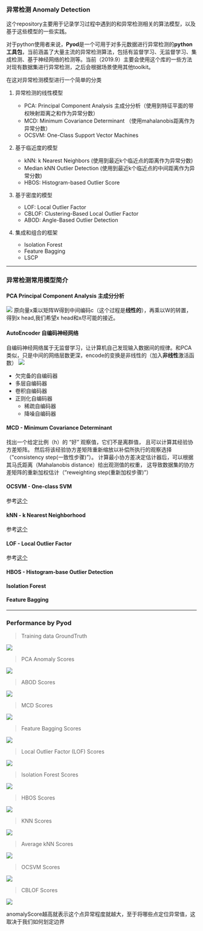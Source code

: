 ### 异常检测 Anomaly Detection
这个repository主要用于记录学习过程中遇到的和异常检测相关的算法模型，以及基于这些模型的一些实践。

对于python使用者来说，**Pyod**是一个可用于对多元数据进行异常检测的**python工具包**，当前涵盖了大量主流的异常检测算法，包括有监督学习、无监督学习、集成检测、基于神经网络的检测等。当前（2019.9）主要会使用这个库的一些方法对现有数据集进行异常检测，之后会根据场景使用其他toolkit。

在这对异常检测模型进行一个简单的分类

1. 异常检测的线性模型
	- PCA: Principal Component Analysis 主成分分析（使用到特征平面的带权映射距离之和作为异常分数）
	- MCD: Minimum Covariance Determinant （使用mahalanobis距离作为异常分数）
	- OCSVM: One-Class Support Vector Machines

2. 基于临近度的模型
	- kNN: k Nearest Neighbors (使用到最近k个临近点的距离作为异常分数)
	- Median kNN Outlier Detection (使用到最近k个临近点的中间距离作为异常分数)
	- HBOS: Histogram-based Outlier Score

3. 基于密度的模型
	- LOF: Local Outlier Factor
	- CBLOF: Clustering-Based Local Outlier Factor
	- ABOD: Angle-Based Outlier Detection

4. 集成和组合的框架
	- Isolation Forest
	- Feature Bagging
	- LSCP
	

***
### 异常检测常用模型简介

#### PCA Principal Component Analysis 主成分分析

![](resources/PCA_arch.jpg)
原向量x乘以矩阵W得到中间编码c（这个过程是**线性的**），再乘以W的转置，得到x head,我们希望x head和x尽可能的接近。


#### AutoEncoder 自编码神经网络
自编码神经网络属于无监督学习，让计算机自己发现输入数据间的规律。和PCA类似，只是中间的网络层数更深，encode的变换是非线性的（加入**非线性**激活函数）
![](resources/AutoEncoder_arch.jpg)


* 欠完备的自编码器 
* 多层自编码器
* 卷积自编码器
* 正则化自编码器
	- 稀疏自编码器
	- 降噪自编码器

#### MCD - Minimum Covariance Determinant 
找出一个给定比例（h）的 “好” 观察值，它们不是离群值， 且可以计算其经验协方差矩阵。 然后将该经验协方差矩阵重新缩放以补偿所执行的观察选择（”consistency step(一致性步骤)”）。 计算最小协方差决定估计器后，可以根据其马氏距离（Mahalanobis distance）给出观测值的权重， 这导致数据集的协方差矩阵的重新加权估计（”reweighting step(重新加权步骤)”）


#### OCSVM - One-class SVM 
参考[这个](https://www.cnblogs.com/wj-1314/p/10701708.html)


#### kNN - k Nearest Neighborhood 
参考[这个](https://www.cnblogs.com/jyroy/p/9427977.html)

#### LOF - Local Outlier Factor
参考[这个](https://blog.csdn.net/wangyibo0201/article/details/51705966)

#### HBOS - Histogram-base Outlier Detection



#### Isolation Forest


#### Feature Bagging




***

### Performance by Pyod

> Training data GroundTruth

![](img/GroundTruth.png)

> PCA Anomaly Scores

![](img/PCA_AnomalyScores.png)

>  ABOD Scores

![](img/ABOD_AnomalyScores.png)

>  MCD Scores

![](img/MCD_AnomalyScores.png)

>  Feature Bagging Scores

![](img/Feature_Bagging_AnomalyScores.png)

> Local Outlier Factor (LOF)  Scores

![](img/LOF_AnomalyScores.png)

> Isolation Forest Scores

![](img/Isolation_Forest_AnomalyScores.png)

> HBOS  Scores

![](img/HBOS_AnomalyScores.png)

> KNN  Scores

![](img/KNN_AnomalyScores.png)

> Average kNN Scores

![](img/Average_KNN_AnomalyScores.png)

> OCSVM Scores

![](img/OCSVM_AnomalyScores.png)

> CBLOF Scores

![](img/CBLOF_AnomalyScores.png)


anomalyScore越高就表示这个点异常程度就越大，至于将哪些点定位异常值，这取决于我们如何划定边界
